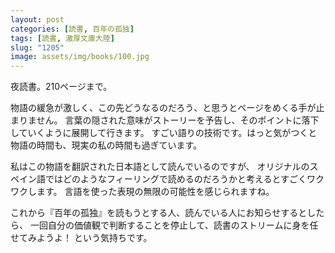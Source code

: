 ```yaml
---
layout: post
categories: [読書, 百年の孤独]
tags: [読書, 激厚文庫大陸]
slug: "1205"
image: assets/img/books/100.jpg
---
```


夜読書。210ページまで。

物語の緩急が激しく、この先どうなるのだろう、と思うとページをめくる手が止まりません。
言葉の隠された意味がストーリーを予告し、そのポイントに落下していくように展開して行きます。
すごい語りの技術です。はっと気がつくと物語の時間も、現実の私の時間も過ぎています。

私はこの物語を翻訳された日本語として読んでいるのですが、
オリジナルのスペイン語ではどのようなフィーリングで読めるのだろうかと考えるとすごくワクワクします。
言語を使った表現の無限の可能性を感じられますね。

これから『百年の孤独』を読もうとする人、読んでいる人にお知らせするとしたら、
一回自分の価値観で判断することを停止して、読書のストリームに身を任せてみようよ！
という気持ちです。
